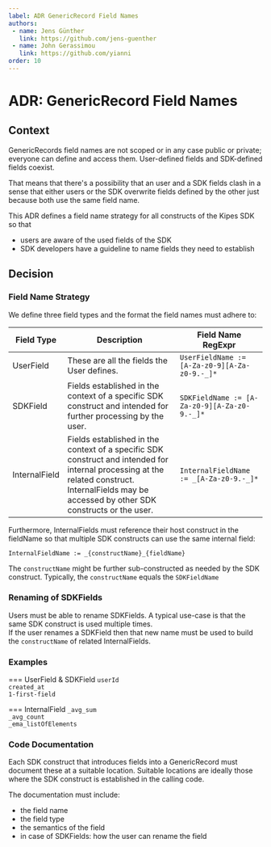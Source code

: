 ```yaml
---
label: ADR GenericRecord Field Names
authors:
 - name: Jens Günther
   link: https://github.com/jens-guenther
 - name: John Gerassimou
   link: https://github.com/yianni
order: 10
---
```


# ADR: GenericRecord Field Names

## Context

GenericRecords field names are not scoped or in any case public or private; 
everyone can define and access them. User-defined fields and SDK-defined
fields coexist.  
  
That means that there's a possibility that an user and a SDK fields clash in a
sense that either users or the SDK overwrite fields defined by the other just 
because both use the same field name.  
  
This ADR defines a field name strategy for all constructs of the Kipes SDK so 
that
- users are aware of the used fields of the SDK
- SDK developers have a guideline to name fields they need to establish

## Decision

### Field Name Strategy

We define three field types and the format the field names must adhere to:

| Field Type | Description | Field Name RegExpr |
| --- | --- | --- |
| UserField     | These are all the fields the User defines. | `UserFieldName := [A-Za-z0-9][A-Za-z0-9.-_]*` |
| SDKField      | Fields established in the context of a specific SDK construct and intended for further processing by the user. | `SDKFieldName := [A-Za-z0-9][A-Za-z0-9.-_]*` |
| InternalField | Fields established in the context of a specific SDK construct and intended for internal processing at the related construct. InternalFields may be accessed by other SDK constructs or the user. | `InternalFieldName := _[A-Za-z0-9.-_]*` |

Furthermore, InternalFields must reference their host construct in the fieldName
so that multiple SDK constructs can use the same internal field:

`InternalFieldName := _{constructName}_{fieldName}`

The `constructName` might be further sub-constructed as needed by the SDK
construct. Typically, the `constructName` equals the `SDKFieldName`

### Renaming of SDKFields

Users must be able to rename SDKFields. A typical use-case is that the same SDK
construct is used multiple times.  
If the user renames a SDKField then that new name must be used to build the
`constructName` of related InternalFields.

### Examples

=== UserField & SDKField
`userId`  
`created_at`  
`1-first-field`  

=== InternalField
`_avg_sum`  
`_avg_count`  
`_ema_listOfElements`  

### Code Documentation

Each SDK construct that introduces fields into a GenericRecord must document
these at a suitable location. Suitable locations are ideally those where the 
SDK construct is established in the calling code.  
  
The documentation must include:
- the field name
- the field type
- the semantics of the field
- in case of SDKFields: how the user can rename the field

